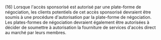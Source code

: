 (16) Lorsque l'accès sponsorisé est autorisé par une plate-forme de négociation, les clients potentiels de cet accès sponsorisé devraient être soumis à une procédure d'autorisation par la plate-forme de négociation. Les plates-formes de négociation devraient également être autorisées à décider de soumettre à autorisation la fourniture de services d'accès direct au marché par leurs membres.